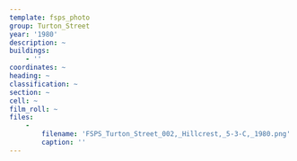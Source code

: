 ```yaml
---
template: fsps_photo
group: Turton_Street
year: '1980'
description: ~
buildings:
    - ''
coordinates: ~
heading: ~
classification: ~
section: ~
cell: ~
film_roll: ~
files:
    -
        filename: 'FSPS_Turton_Street_002,_Hillcrest,_5-3-C,_1980.png'
        caption: ''
---
```

